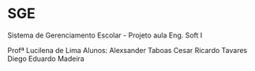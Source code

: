 # SGE
 Sistema de Gerenciamento Escolar - Projeto aula Eng. Soft I
 
 Profª Lucilena de Lima 
 Alunos: 
 Alexsander Taboas
 Cesar Ricardo Tavares
 Diego 
 Eduardo Madeira

